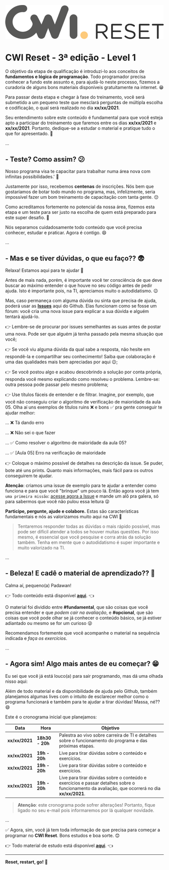![Logo Reset](assets/logo-reset.png)

# CWI Reset - 3ª edição - Level 1

O objetivo da etapa de qualificação é introduzi-lo aos conceitos de **fundamentos e lógica de programação**. Todo programador precisa conhecer a fundo este assunto e, para ajudá-lo neste processo, fizemos a curadoria de alguns bons materiais disponíveis gratuitamente na internet. 😁

Para passar desta etapa e chegar à fase do treinamento, você será submetido a um pequeno teste que mesclará perguntas de múltipla escolha e codificação, o qual será realizado no dia **xx/xx/2021**.

Seu entendimento sobre este conteúdo é fundamental para que você esteja apto a participar do treinamento que faremos entre os dias **xx/xx/2021** e **xx/xx/2021**. Portanto, dedique-se a estudar o material e pratique tudo o que for apresentado. 💪

...

## - Teste? Como assim? 😕

Nosso programa visa te capacitar para trabalhar numa área nova com infinitas possibilidades.' 🚀 

Justamente por isso, recebemos **centenas** de inscrições. Nós bem que gostaríamos de botar todo mundo no programa, mas, infelizmente, seria impossível fazer um bom treinamento de capacitação com tanta gente. 😔

Como acreditamos fortemente no potencial da nossa área, fizemos esta etapa e um teste para ser justo na escolha de quem está preparado para este super desafio. 💪

Nós separamos cuidadosamente todo conteúdo que você precisa conhecer, estudar e praticar. Agora é contigo. 😄

...

## - Mas e se tiver dúvidas, o que eu faço?? 😨

Relaxa! Estamos aqui para te ajudar 👊

Antes de mais nada, porém, é importante você ter consciência de que deve buscar ao máximo entender o que houve no seu código antes de pedir ajuda. Isto é importante pois, na TI, apreciamos muito o autodidatismo. 😉

Mas, caso permaneça com alguma dúvida ou sinta que precisa de ajuda, poderá usar as **[Issues](https://github.com/cwi-reset/edicao-03-level-1/issues)** aqui do Github. Elas funcionam como se fosse um fórum: você cria uma nova issue para explicar a sua dúvida e alguém tentará ajudá-lo.

👉 Lembre-se de procurar por issues semelhantes as suas antes de postar uma nova. Pode ser que alguém já tenha passado pela mesma situação que você;

👉 Se você viu alguma dúvida da qual sabe a resposta, não hesite em respondê-la e compartilhar seu conhecimento! Saiba que colaboração é uma das qualidades mais bem apreciadas por aqui 😉;

👉 Se você postou algo e acabou descobrindo a solução por conta própria, responda você mesmo explicando como resolveu o problema. Lembre-se: outra pessoa pode passar pelo mesmo problema;

👉 Use títulos fáceis de entender e de filtrar. Imagine, por exemplo, que você não conseguiu criar o algoritmo de verificação de maioridade da aula 05. Olha aí uns exemplos de títulos ruins ❌ e bons ✅ pra gente conseguir te ajudar melhor:

... ❌ Tá dando erro

... ❌ Não sei o que fazer

... ✅ Como resolver o algoritmo de maioridade da aula 05?

... ✅ [Aula 05] Erro na verificação de maioridade

👉 Coloque o máximo possível de detalhes na descrição da issue. Se puder, bote até uns prints. Quanto mais informações, mais fácil para os outros conseguirem te ajudar.

**Atenção**: criamos uma issue de exemplo para te ajudar a entender como funciona e para que você "brinque" um pouco lá. Então agora você já tem `uma primeira missão`: [acesse agora a Issue](https://github.com/cwi-reset/edicao-03-level-1/issues/1) e mande um alô pra galera, só para sabermos que você não pulou essa leitura 😜

**Participe, pergunte, ajude e colabore.** Estas são características fundamentais e nós as valorizamos muito aqui na CWI 🤘

> Tentaremos responder todas as dúvidas o mais rápido possível, mas pode ser difícil atender a todos se houver muitas questões. Por isso mesmo, é essencial que você pesquise e corra atrás da solução também. Tenha em mente que o autodidatismo é super importante e muito valorizado na TI.

...

## - Beleza! E cadê o material de aprendizado?? 🤔

Calma aí, pequeno(a) Padawan!

👉 Todo conteúdo está disponível **[aqui](material.md)**. 👈

O material foi dividido entre **#fundamental**, que são coisas que você precisa entender e que _podem cair na avaliação_, e **#opcional**, que são coisas que você pode olhar se já conhecer o conteúdo básico, se já estiver adiantado ou mesmo se for um curioso 😜

Recomendamos fortemente que você acompanhe o material na sequência indicada e _faça os exercícios_.

...

## - Agora sim! Algo mais antes de eu começar? 😁

Eu sei que você já está louco(a) para sair programando, mas dá uma olhada nisso aqui:

Além de todo material e da disponibilidade de ajuda pelo Github, também planejamos algumas lives com o intuito de esclarecer melhor como o programa funcionará e também para te ajudar a tirar dúvidas! Massa, né?? 😄

Este é o cronograma inicial que planejamos:

| Data | Hora | Objetivo |
| - | - | - |
| **xx/xx/2021** | **18h30 - 20h** | Palestra ao vivo sobre carreira de TI e detalhes sobre o funcionamento do programa e das próximas etapas. |
| **xx/xx/2021** | **19h - 20h** | Live para tirar dúvidas sobre o conteúdo e exercícios. |
| **xx/xx/2021** | **19h - 20h** | Live para tirar dúvidas sobre o conteúdo e exercícios. |
| **xx/xx/2021** | **19h - 20h** | Live para tirar dúvidas sobre o conteúdo e exercícios e passar detalhes sobre o funcionamento da avaliação, que ocorrerá no dia **xx/xx/2021**. |

> **Atenção**: este cronograma pode sofrer alterações! Portanto, fique ligado no seu e-mail pois informaremos por lá qualquer novidade.

...

✅ Agora, sim, você já tem toda informação de que precisa para começar a programar no **CWI Reset**. Bons estudos e boa sorte. 😊

👉 Todo material de estudo está disponível **[aqui](material.md)**. 👈

---

**Reset, restart, go!** 🚀
